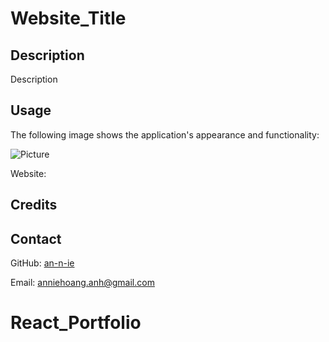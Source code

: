 # Website_Title

## Description

Description

## Usage

The following image shows the application's appearance and functionality:

![Picture](./Assets/Weather-Dashboard.png)

Website: 

## Credits



## Contact

GitHub: [an-n-ie](https://github.com/an-n-ie)

Email: anniehoang.anh@gmail.com
# React_Portfolio
